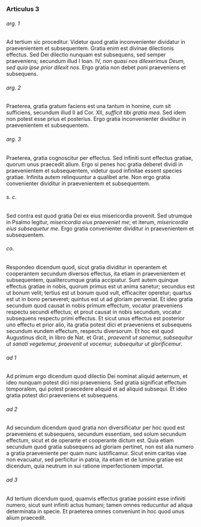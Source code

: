 ### Articulus 3

###### arg. 1
Ad tertium sic proceditur. Videtur quod gratia inconvenienter dividatur in praevenientem et subsequentem. Gratia enim est divinae dilectionis effectus. Sed Dei dilectio nunquam est subsequens, sed semper praeveniens; secundum illud I Ioan. IV, *non quasi nos dilexerimus Deum, sed quia ipse prior dilexit nos*. Ergo gratia non debet poni praeveniens et subsequens.

###### arg. 2
Praeterea, gratia gratum faciens est una tantum in homine, cum sit sufficiens, secundum illud II ad Cor. XII, *sufficit tibi gratia mea*. Sed idem non potest esse prius et posterius. Ergo gratia inconvenienter dividitur in praevenientem et subsequentem.

###### arg. 3
Praeterea, gratia cognoscitur per effectus. Sed infiniti sunt effectus gratiae, quorum unus praecedit alium. Ergo si penes hoc gratia deberet dividi in praevenientem et subsequentem, videtur quod infinitae essent species gratiae. Infinita autem relinquuntur a qualibet arte. Non ergo gratia convenienter dividitur in praevenientem et subsequentem.

###### s. c.
Sed contra est quod gratia Dei ex eius misericordia provenit. Sed utrumque in Psalmo legitur, *misericordia eius praeveniet me*; et iterum, *misericordia eius subsequetur me*. Ergo gratia convenienter dividitur in praevenientem et subsequentem.

###### co.
Respondeo dicendum quod, sicut gratia dividitur in operantem et cooperantem secundum diversos effectus, ita etiam in praevenientem et subsequentem, qualitercumque gratia accipiatur. Sunt autem quinque effectus gratiae in nobis, quorum primus est ut anima sanetur; secundus est ut bonum velit; tertius est ut bonum quod vult, efficaciter operetur; quartus est ut in bono perseveret; quintus est ut ad gloriam perveniat. Et ideo gratia secundum quod causat in nobis primum effectum, vocatur praeveniens respectu secundi effectus; et prout causat in nobis secundum, vocatur subsequens respectu primi effectus. Et sicut unus effectus est posterior uno effectu et prior alio, ita gratia potest dici et praeveniens et subsequens secundum eundem effectum, respectu diversorum. Et hoc est quod Augustinus dicit, in libro de Nat. et Grat., *praevenit ut sanemur, subsequitur ut sanati vegetemur, praevenit ut vocemur, subsequitur ut glorificemur*.

###### ad 1
Ad primum ergo dicendum quod dilectio Dei nominat aliquid aeternum, et ideo nunquam potest dici nisi praeveniens. Sed gratia significat effectum temporalem, qui potest praecedere aliquid et ad aliquid subsequi. Et ideo gratia potest dici praeveniens et subsequens.

###### ad 2
Ad secundum dicendum quod gratia non diversificatur per hoc quod est praeveniens et subsequens, secundum essentiam, sed solum secundum effectum, sicut et de operante et cooperante dictum est. Quia etiam secundum quod gratia subsequens ad gloriam pertinet, non est alia numero a gratia praeveniente per quam nunc iustificamur. Sicut enim caritas viae non evacuatur, sed perficitur in patria, ita etiam et de lumine gratiae est dicendum, quia neutrum in sui ratione imperfectionem importat.

###### ad 3
Ad tertium dicendum quod, quamvis effectus gratiae possint esse infiniti numero, sicut sunt infiniti actus humani; tamen omnes reducuntur ad aliqua determinata in specie. Et praeterea omnes conveniunt in hoc quod unus alium praecedit.

